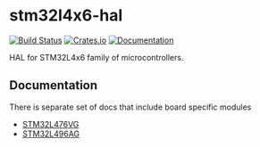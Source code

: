 # stm32l4x6-hal

[![Build Status](https://travis-ci.org/DoumanAsh/stm32l4x6_hal.svg?branch=master)](https://travis-ci.org/DoumanAsh/stm32l4x6_hal)
[![Crates.io](https://img.shields.io/crates/v/stm32l4x6-hal.svg)](https://crates.io/crates/stm32l4x6-hal)
[![Documentation](https://docs.rs/stm32l4x6-hal/badge.svg)](https://docs.rs/crate/stm32l4x6-hal/)

HAL for STM32L4x6 family of microcontrollers.

## Documentation

There is separate set of docs that include board specific modules

* [STM32L476VG](https://doumanash.github.io/stm32l4x6_hal/STM32L476VG/stm32l4x6_hal/)
* [STM32L496AG](https://doumanash.github.io/stm32l4x6_hal/STM32L496AG/stm32l4x6_hal/)
